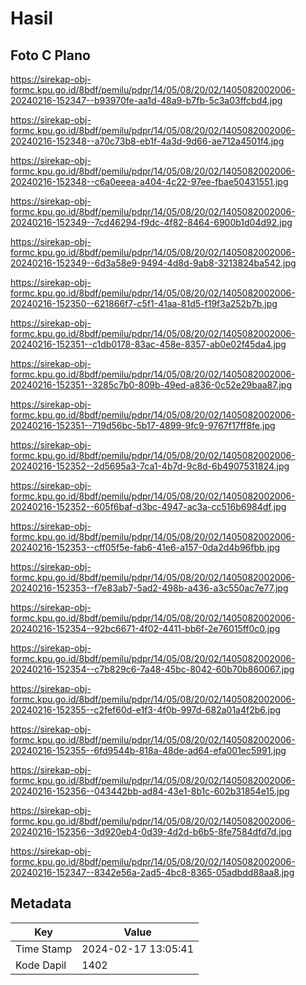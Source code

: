 # Hasil

## Foto C Plano

https://sirekap-obj-formc.kpu.go.id/8bdf/pemilu/pdpr/14/05/08/20/02/1405082002006-20240216-152347--b93970fe-aa1d-48a9-b7fb-5c3a03ffcbd4.jpg

https://sirekap-obj-formc.kpu.go.id/8bdf/pemilu/pdpr/14/05/08/20/02/1405082002006-20240216-152348--a70c73b8-eb1f-4a3d-9d66-ae712a4501f4.jpg

https://sirekap-obj-formc.kpu.go.id/8bdf/pemilu/pdpr/14/05/08/20/02/1405082002006-20240216-152348--c6a0eeea-a404-4c22-97ee-fbae50431551.jpg

https://sirekap-obj-formc.kpu.go.id/8bdf/pemilu/pdpr/14/05/08/20/02/1405082002006-20240216-152349--7cd46294-f9dc-4f82-8464-6900b1d04d92.jpg

https://sirekap-obj-formc.kpu.go.id/8bdf/pemilu/pdpr/14/05/08/20/02/1405082002006-20240216-152349--6d3a58e9-9494-4d8d-9ab8-3213824ba542.jpg

https://sirekap-obj-formc.kpu.go.id/8bdf/pemilu/pdpr/14/05/08/20/02/1405082002006-20240216-152350--621866f7-c5f1-41aa-81d5-f19f3a252b7b.jpg

https://sirekap-obj-formc.kpu.go.id/8bdf/pemilu/pdpr/14/05/08/20/02/1405082002006-20240216-152351--c1db0178-83ac-458e-8357-ab0e02f45da4.jpg

https://sirekap-obj-formc.kpu.go.id/8bdf/pemilu/pdpr/14/05/08/20/02/1405082002006-20240216-152351--3285c7b0-809b-49ed-a836-0c52e29baa87.jpg

https://sirekap-obj-formc.kpu.go.id/8bdf/pemilu/pdpr/14/05/08/20/02/1405082002006-20240216-152351--719d56bc-5b17-4899-9fc9-9767f17ff8fe.jpg

https://sirekap-obj-formc.kpu.go.id/8bdf/pemilu/pdpr/14/05/08/20/02/1405082002006-20240216-152352--2d5695a3-7ca1-4b7d-9c8d-6b4907531824.jpg

https://sirekap-obj-formc.kpu.go.id/8bdf/pemilu/pdpr/14/05/08/20/02/1405082002006-20240216-152352--605f6baf-d3bc-4947-ac3a-cc516b6984df.jpg

https://sirekap-obj-formc.kpu.go.id/8bdf/pemilu/pdpr/14/05/08/20/02/1405082002006-20240216-152353--cff05f5e-fab6-41e6-a157-0da2d4b96fbb.jpg

https://sirekap-obj-formc.kpu.go.id/8bdf/pemilu/pdpr/14/05/08/20/02/1405082002006-20240216-152353--f7e83ab7-5ad2-498b-a436-a3c550ac7e77.jpg

https://sirekap-obj-formc.kpu.go.id/8bdf/pemilu/pdpr/14/05/08/20/02/1405082002006-20240216-152354--92bc6671-4f02-4411-bb6f-2e76015ff0c0.jpg

https://sirekap-obj-formc.kpu.go.id/8bdf/pemilu/pdpr/14/05/08/20/02/1405082002006-20240216-152354--c7b829c6-7a48-45bc-8042-60b70b860067.jpg

https://sirekap-obj-formc.kpu.go.id/8bdf/pemilu/pdpr/14/05/08/20/02/1405082002006-20240216-152355--c2fef60d-e1f3-4f0b-997d-682a01a4f2b6.jpg

https://sirekap-obj-formc.kpu.go.id/8bdf/pemilu/pdpr/14/05/08/20/02/1405082002006-20240216-152355--6fd9544b-818a-48de-ad64-efa001ec5991.jpg

https://sirekap-obj-formc.kpu.go.id/8bdf/pemilu/pdpr/14/05/08/20/02/1405082002006-20240216-152356--043442bb-ad84-43e1-8b1c-602b31854e15.jpg

https://sirekap-obj-formc.kpu.go.id/8bdf/pemilu/pdpr/14/05/08/20/02/1405082002006-20240216-152356--3d920eb4-0d39-4d2d-b6b5-8fe7584dfd7d.jpg

https://sirekap-obj-formc.kpu.go.id/8bdf/pemilu/pdpr/14/05/08/20/02/1405082002006-20240216-152347--8342e56a-2ad5-4bc8-8365-05adbdd88aa8.jpg


## Metadata

| Key        | Value               |
| ---------- | ------------------- |
| Time Stamp | 2024-02-17 13:05:41 |
| Kode Dapil | 1402                |



